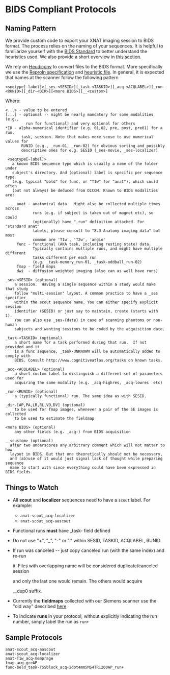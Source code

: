# BIDS Compliant Protocols

## Naming Pattern

We provide custom code to export your XNAT imaging session to BIDS format. The process relies on the naming of your sequences. It is helpful to familiarize yourself with the [BIDS Standard](https://bids-specification.readthedocs.io/en/stable/) to better understand the heuristics used. We also provide a short overview in [this section](../bids/introduction-to-bids.md).

We rely on [Heudiconv](https://github.com/nipy/heudiconv) to convert files to the BIDS format. More specifically we use the [ReproIn specification](https://github.com/repronim/reproin) and [heuristic file](https://github.com/nipy/heudiconv/blob/master/heudiconv/heuristics/reproin.py). In general, it is expected that names at the scanner follow the following pattern

```text
<seqtype[-label]>[_ses-<SESID>][_task-<TASKID>][_acq-<ACQLABEL>][_run-<RUNID>][_dir-<DIR>][<more BIDS>][__<custom>]
```

Where:

```text
<...> - value to be entered
[...] - optional -- might be nearly mandatory for some modalities (e.g.,
         run for functional) and very optional for others
*ID - alpha-numerical identifier (e.g. 01,02, pre, post, pre01) for a run,
       task, session. Note that makes more sense to use numerical values for
       RUNID (e.g., _run-01, _run-02) for obvious sorting and possibly
       descriptive ones for e.g. SESID (_ses-movie, _ses-localizer)
       
 <seqtype[-label]>
   a known BIDS sequence type which is usually a name of the folder under
   subject's directory. And (optional) label is specific per sequence type
   (e.g. typical "bold" for func, or "T1w" for "anat"), which could often
   (but not always) be deduced from DICOM. Known to BIDS modalities are:

     anat - anatomical data.  Might also be collected multiple times across
            runs (e.g. if subject is taken out of magnet etc), so could
            (optionally) have "_run" definition attached. For "standard anat"
            labels, please consult to "8.3 Anatomy imaging data" but most
            common are 'T1w', 'T2w', 'angio'
     func - functional (AKA task, including resting state) data.
            Typically contains multiple runs, and might have multiple different
            tasks different per each run
            (e.g. _task-memory_run-01, _task-oddball_run-02)
     fmap - field maps
     dwi  - diffusion weighted imaging (also can as well have runs)

_ses-<SESID> (optional)
    a session.  Having a single sequence within a study would make that study
    follow "multi-session" layout. A common practice to have a _ses specifier
    within the scout sequence name. You can either specify explicit session
    identifier (SESID) or just say to maintain, create (starts with 1).
    You can also use _ses-{date} in case of scanning phantoms or non-human
    subjects and wanting sessions to be coded by the acquisition date.

_task-<TASKID> (optional)
    a short name for a task performed during that run.  If not provided and it
    is a func sequence, _task-UNKNOWN will be automatically added to comply with
    BIDS. Consult http://www.cognitiveatlas.org/tasks on known tasks.

_acq-<ACQLABEL> (optional)
    a short custom label to distinguish a different set of parameters used for
    acquiring the same modality (e.g. _acq-highres, _acq-lowres  etc)

_run-<RUNID> (optional)
    a (typically functional) run. The same idea as with SESID.

_dir-[AP,PA,LR,RL,VD,DV] (optional)
    to be used for fmap images, whenever a pair of the SE images is collected
    to be used to estimate the fieldmap

<more BIDS> (optional)
    any other fields (e.g. _acq-) from BIDS acquisition

__<custom> (optional)
  after two underscores any arbitrary comment which will not matter to how
  layout in BIDS. But that one theoretically should not be necessary,
  and (ab)use of it would just signal lack of thought while preparing sequence
  name to start with since everything could have been expressed in BIDS fields.
```

## Things to Watch

* All **scout** and **localizer** sequences need to have a `scout` label. For example:
  * `anat-scout_acq-localizer`
  * `anat-scout_acq-aascout`
* Functional runs **must** have \_task- field defined
* Do not use "+", "\_", "-" or "." within SESID, TASKID, ACQLABEL, RUNID
* If run was canceled -- just copy canceled run \(with the same index\) and re-run

  it. Files with overlapping name will be considered duplicate/canceled session

  and only the last one would remain.  The others would acquire

  \_\_dup0  suffix.

* Currently the **fieldmaps** collected with our Siemens scanner use the "old way" described [here](https://osf.io/2hjhx/wiki/Brain%20Imaging%20Data%20Structure%20%28BIDS%29/#LCNI_fieldmapshttpslcniuoregonedukbarticleskb0003_29)
* To indicate **runs** in your protocol, without explicitly indicating the run number, simply label the run as `run+`

## Sample Protocols

```text
anat-scout_acq-aascout
anat-scout_acq-localizer
anat-T1w_acq-memprage
fmap_acq-greAP
func-bold_task-TSSblock_acq-2dot4mmSMS4TR1200AP_run+
```





